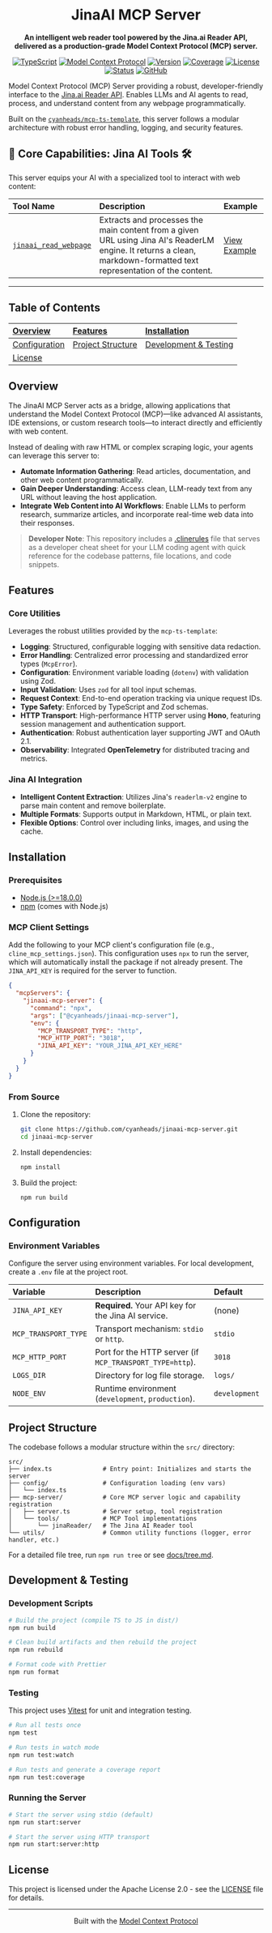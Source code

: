<div align="center">

# JinaAI MCP Server

**An intelligent web reader tool powered by the Jina.ai Reader API, delivered as a production-grade Model Context Protocol (MCP) server.**

[![TypeScript](https://img.shields.io/badge/TypeScript-^5.8.3-blue.svg?style=flat-square)](https://www.typescriptlang.org/)
[![Model Context Protocol](https://img.shields.io/badge/MCP%20SDK-^1.17.1-green.svg?style=flat-square)](https://modelcontextprotocol.io/)
[![Version](https://img.shields.io/badge/Version-1.0.1-blue.svg?style=flat-square)](./CHANGELOG.md)
[![Coverage](https://img.shields.io/badge/Coverage-60.39%25-yellow?style=flat-square)](./vitest.config.ts)
[![License](https://img.shields.io/badge/License-Apache%202.0-blue.svg?style=flat-square)](https://opensource.org/licenses/Apache-2.0)
[![Status](https://img.shields.io/badge/Status-Stable-green.svg?style=flat-square)](https://github.com/cyanheads/jinaai-mcp-server/issues)
[![GitHub](https://img.shields.io/github/stars/cyanheads/jinaai-mcp-server?style=social)](https://github.com/cyanheads/jinaai-mcp-server)

</div>

Model Context Protocol (MCP) Server providing a robust, developer-friendly interface to the [Jina.ai Reader API](https://jina.ai/reader). Enables LLMs and AI agents to read, process, and understand content from any webpage programmatically.

Built on the [`cyanheads/mcp-ts-template`](https://github.com/cyanheads/mcp-ts-template), this server follows a modular architecture with robust error handling, logging, and security features.

## 🚀 Core Capabilities: Jina AI Tools 🛠️

This server equips your AI with a specialized tool to interact with web content:

| Tool Name                                                   | Description                                                                                                                                                          | Example                                               |
| :---------------------------------------------------------- | :------------------------------------------------------------------------------------------------------------------------------------------------------------------- | :---------------------------------------------------- |
| [`jinaai_read_webpage`](./src/mcp-server/tools/jinaReader/) | Extracts and processes the main content from a given URL using Jina AI's ReaderLM engine. It returns a clean, markdown-formatted text representation of the content. | [View Example](./docs/jinaai_read_webpage_example.md) |

---

## Table of Contents

| [Overview](#overview)           | [Features](#features)                   | [Installation](#installation)                  |
| :------------------------------ | :-------------------------------------- | :--------------------------------------------- |
| [Configuration](#configuration) | [Project Structure](#project-structure) | [Development & Testing](#development--testing) |
| [License](#license)             |                                         |                                                |

## Overview

The JinaAI MCP Server acts as a bridge, allowing applications that understand the Model Context Protocol (MCP)—like advanced AI assistants, IDE extensions, or custom research tools—to interact directly and efficiently with web content.

Instead of dealing with raw HTML or complex scraping logic, your agents can leverage this server to:

- **Automate Information Gathering**: Read articles, documentation, and other web content programmatically.
- **Gain Deeper Understanding**: Access clean, LLM-ready text from any URL without leaving the host application.
- **Integrate Web Content into AI Workflows**: Enable LLMs to perform research, summarize articles, and incorporate real-time web data into their responses.

> **Developer Note**: This repository includes a [.clinerules](./.clinerules/clinerules.md) file that serves as a developer cheat sheet for your LLM coding agent with quick reference for the codebase patterns, file locations, and code snippets.

## Features

### Core Utilities

Leverages the robust utilities provided by the `mcp-ts-template`:

- **Logging**: Structured, configurable logging with sensitive data redaction.
- **Error Handling**: Centralized error processing and standardized error types (`McpError`).
- **Configuration**: Environment variable loading (`dotenv`) with validation using Zod.
- **Input Validation**: Uses `zod` for all tool input schemas.
- **Request Context**: End-to-end operation tracking via unique request IDs.
- **Type Safety**: Enforced by TypeScript and Zod schemas.
- **HTTP Transport**: High-performance HTTP server using **Hono**, featuring session management and authentication support.
- **Authentication**: Robust authentication layer supporting JWT and OAuth 2.1.
- **Observability**: Integrated **OpenTelemetry** for distributed tracing and metrics.

### Jina AI Integration

- **Intelligent Content Extraction**: Utilizes Jina's `readerlm-v2` engine to parse main content and remove boilerplate.
- **Multiple Formats**: Supports output in Markdown, HTML, or plain text.
- **Flexible Options**: Control over including links, images, and using the cache.

## Installation

### Prerequisites

- [Node.js (>=18.0.0)](https://nodejs.org/)
- [npm](https://www.npmjs.com/) (comes with Node.js)

### MCP Client Settings

Add the following to your MCP client's configuration file (e.g., `cline_mcp_settings.json`).
This configuration uses `npx` to run the server, which will automatically install the package if not already present.
The `JINA_API_KEY` is required for the server to function.

```json
{
  "mcpServers": {
    "jinaai-mcp-server": {
      "command": "npx",
      "args": ["@cyanheads/jinaai-mcp-server"],
      "env": {
        "MCP_TRANSPORT_TYPE": "http",
        "MCP_HTTP_PORT": "3018",
        "JINA_API_KEY": "YOUR_JINA_API_KEY_HERE"
      }
    }
  }
}
```

### From Source

1.  Clone the repository:
    ```bash
    git clone https://github.com/cyanheads/jinaai-mcp-server.git
    cd jinaai-mcp-server
    ```
2.  Install dependencies:
    ```bash
    npm install
    ```
3.  Build the project:
    ```bash
    npm run build
    ```

## Configuration

### Environment Variables

Configure the server using environment variables. For local development, create a `.env` file at the project root.

| Variable             | Description                                              | Default       |
| :------------------- | :------------------------------------------------------- | :------------ |
| `JINA_API_KEY`       | **Required.** Your API key for the Jina AI service.      | (none)        |
| `MCP_TRANSPORT_TYPE` | Transport mechanism: `stdio` or `http`.                  | `stdio`       |
| `MCP_HTTP_PORT`      | Port for the HTTP server (if `MCP_TRANSPORT_TYPE=http`). | `3018`        |
| `LOGS_DIR`           | Directory for log file storage.                          | `logs/`       |
| `NODE_ENV`           | Runtime environment (`development`, `production`).       | `development` |

## Project Structure

The codebase follows a modular structure within the `src/` directory:

```
src/
├── index.ts              # Entry point: Initializes and starts the server
├── config/               # Configuration loading (env vars)
│   └── index.ts
├── mcp-server/           # Core MCP server logic and capability registration
│   ├── server.ts         # Server setup, tool registration
│   └── tools/            # MCP Tool implementations
│       └── jinaReader/   # The Jina AI Reader tool
└── utils/                # Common utility functions (logger, error handler, etc.)
```

For a detailed file tree, run `npm run tree` or see [docs/tree.md](docs/tree.md).

## Development & Testing

### Development Scripts

```bash
# Build the project (compile TS to JS in dist/)
npm run build

# Clean build artifacts and then rebuild the project
npm run rebuild

# Format code with Prettier
npm run format
```

### Testing

This project uses [Vitest](https://vitest.dev/) for unit and integration testing.

```bash
# Run all tests once
npm test

# Run tests in watch mode
npm run test:watch

# Run tests and generate a coverage report
npm run test:coverage
```

### Running the Server

```bash
# Start the server using stdio (default)
npm run start:server

# Start the server using HTTP transport
npm run start:server:http
```

## License

This project is licensed under the Apache License 2.0 - see the [LICENSE](LICENSE) file for details.

---

<div align="center">
Built with the <a href="https://modelcontextprotocol.io/">Model Context Protocol</a>
</div>
